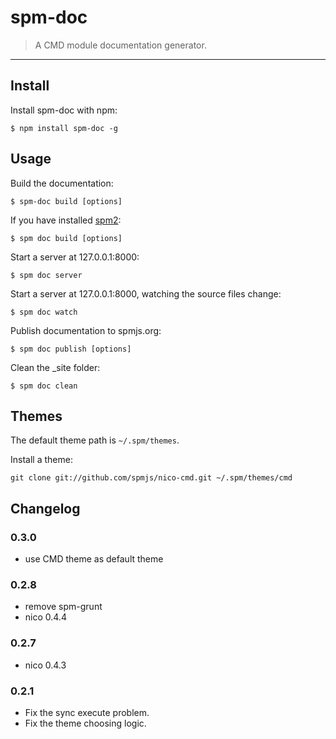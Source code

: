 # spm-doc

> A CMD module documentation generator.

-----

## Install

Install spm-doc with npm:

    $ npm install spm-doc -g

## Usage

Build the documentation:

    $ spm-doc build [options]

If you have installed [spm2](https://github.com/spmjs/spm2):

    $ spm doc build [options]

Start a server at 127.0.0.1:8000:

    $ spm doc server

Start a server at 127.0.0.1:8000, watching the source files change:

    $ spm doc watch

Publish documentation to spmjs.org:

    $ spm doc publish [options]

Clean the _site folder:

    $ spm doc clean

## Themes

The default theme path is `~/.spm/themes`.

Install a theme:

    git clone git://github.com/spmjs/nico-cmd.git ~/.spm/themes/cmd


## Changelog

### 0.3.0

- use CMD theme as default theme

### 0.2.8

- remove spm-grunt
- nico 0.4.4

### 0.2.7

- nico 0.4.3

### 0.2.1

- Fix the sync execute problem.
- Fix the theme choosing logic.
